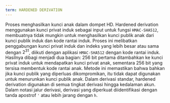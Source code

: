 ```yaml
---
term: HARDENED DERIVATION
---
```


Proses menghasilkan kunci anak dalam dompet HD. Hardened derivation menggunakan kunci privat induk sebagai input untuk fungsi `HMAC-SHA512`, membuatnya tidak mungkin untuk menghasilkan kunci publik anak dari kunci publik induk dan kode rantai induk. Proses ini melibatkan penggabungan kunci privat induk dan indeks yang lebih besar atau sama dengan $2^{31}$, diikuti dengan aplikasi `HMAC-SHA512` dengan kode rantai induk. Hasilnya dibagi menjadi dua bagian: 256 bit pertama ditambahkan ke kunci privat induk untuk mendapatkan kunci privat anak, sementara 256 bit yang tersisa membentuk kode rantai anak. Metode ini memastikan bahwa bahkan jika kunci publik yang diperluas dikompromikan, itu tidak dapat digunakan untuk menurunkan kunci publik anak. Dalam derivasi standar, hardened derivation digunakan di semua tingkat derivasi hingga kedalaman akun. Dalam notasi jalur derivasi, derivasi yang diperkuat diidentifikasi dengan tanda apostrof `'` atau lebih jarang dengan `h`.